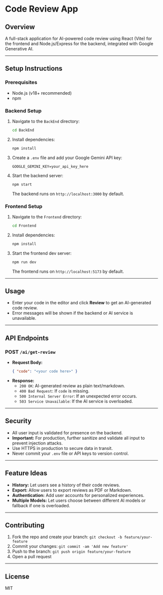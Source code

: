 # Code Review App

## Overview
A full-stack application for AI-powered code review using React (Vite) for the frontend and Node.js/Express for the backend, integrated with Google Generative AI.

---

## Setup Instructions

### Prerequisites
- Node.js (v18+ recommended)
- npm

### Backend Setup
1. Navigate to the `BackEnd` directory:
   ```sh
   cd BackEnd
   ```
2. Install dependencies:
   ```sh
   npm install
   ```
3. Create a `.env` file and add your Google Gemini API key:
   ```env
   GOOGLE_GEMINI_KEY=your_api_key_here
   ```
4. Start the backend server:
   ```sh
   npm start
   ```
   The backend runs on `http://localhost:3000` by default.

### Frontend Setup
1. Navigate to the `Frontend` directory:
   ```sh
   cd Frontend
   ```
2. Install dependencies:
   ```sh
   npm install
   ```
3. Start the frontend dev server:
   ```sh
   npm run dev
   ```
   The frontend runs on `http://localhost:5173` by default.

---

## Usage
- Enter your code in the editor and click **Review** to get an AI-generated code review.
- Error messages will be shown if the backend or AI service is unavailable.

---

## API Endpoints
### POST `/ai/get-review`
- **Request Body:**
  ```json
  { "code": "<your code here>" }
  ```
- **Response:**
  - `200 OK`: AI-generated review as plain text/markdown.
  - `400 Bad Request`: If `code` is missing.
  - `500 Internal Server Error`: If an unexpected error occurs.
  - `503 Service Unavailable`: If the AI service is overloaded.

---

## Security
- All user input is validated for presence on the backend.
- **Important:** For production, further sanitize and validate all input to prevent injection attacks.
- Use HTTPS in production to secure data in transit.
- Never commit your `.env` file or API keys to version control.

---

## Feature Ideas
- **History:** Let users see a history of their code reviews.
- **Export:** Allow users to export reviews as PDF or Markdown.
- **Authentication:** Add user accounts for personalized experiences.
- **Multiple Models:** Let users choose between different AI models or fallback if one is overloaded.

---

## Contributing
1. Fork the repo and create your branch: `git checkout -b feature/your-feature`
2. Commit your changes: `git commit -am 'Add new feature'`
3. Push to the branch: `git push origin feature/your-feature`
4. Open a pull request

---

## License
MIT

